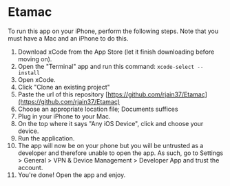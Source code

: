 # Etamac

To run this app on your iPhone, perform the following steps. Note that you must have a Mac and an iPhone to do this.

1. Download xCode from the App Store (let it finish downloading before moving on).
2. Open the "Terminal" app and run this command: `xcode-select --install`
3. Open xCode.
4. Click "Clone an existing project"
5. Paste the url of this repository [https://github.com/rjain37/Etamac](https://github.com/rjain37/Etamac)
6. Choose an appropriate location file; Documents suffices
7. Plug in your iPhone to your Mac.
8. On the top where it says "Any iOS Device", click and choose your device.
9. Run the application.
10. The app will now be on your phone but you will be untrusted as a developer and therefore unable to open the app. As such, go to Settings > General > VPN & Device Management > Developer App and trust the account.
11. You're done! Open the app and enjoy.
